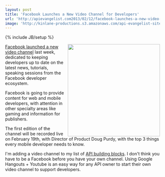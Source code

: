 ```yaml
---
layout: post
title: 'Facebook Launches a New Video Channel for Developers'
url: 'http://apievangelist.com2013/02/12/facebook-launches-a-new-video-channel-for-developers-called-facebook-developers-live/'
image: 'http://kinlane-productions.s3.amazonaws.com/api-evangelist-site/blog/fb-devlive-blog-stacked.png'
---
```

{% include JB/setup %}
<p>
     <img src="https://s3.amazonaws.com/kinlane-productions/facebook/fb-devlive-blog-stacked.png"  width="300" align="right" />
</p>
<p>
     <a title="Facebook launched a new video channel" href="http://developers.facebook.com/blog/post/2013/02/06/a-new-video-channel-for-developers--facebook-developers-live/">Facebook launched a new video channel</a> last week, dedicated to keeping developers up to date on the latest news, tutorials, speaking sessions from the Facebook developer ecosystem.
</p>
<p>
     Facebook is going to provide content for web and mobile developers, with attention in other specialty areas like gaming and information for publishers.
</p>
<p>
     The first edition of the channel will be recorded live on February 19th, with Director of Product Doug Purdy, with the top 3 things every mobile developer needs to know.
</p>
<p>
     I'm adding a video channel to my list of <a title="API building blocks" href="/buildingblocks/">API building blocks</a>. I don't think you have to be a Facebook before you have your own channel. Using Google Hangouts + Youtube is an easy way for any API owner to start their own video channel to support developers.
</p>
